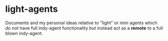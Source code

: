 # light-agents
Documents and my personal ideas relative to "light" or mini agents which do not have full indy-agent functionality but instead act as a **remote** to a full blown indy-agent.
